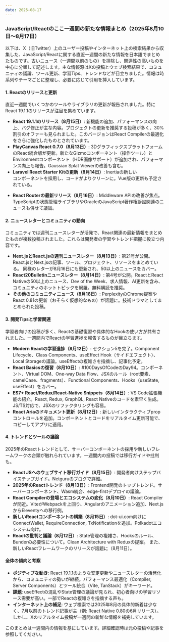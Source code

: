 ```yaml
---
date: 2025-08-17
---
```


### JavaScript/Reactのここ一週間の新たな情報まとめ（2025年8月10日〜8月17日）

以下は、X（旧Twitter）上のユーザー投稿やインターネット上の検索結果から収集した、JavaScript/Reactに関する直近一週間の新たな情報を日本語でまとめたものです。古いニュース（一週間以前のもの）を排除し、関連性の高いものを中心に分類して記述します。主な情報源はXの投稿とウェブ検索結果で、コミュニティの議論、ツール更新、学習Tips、トレンドなどが目立ちました。情報は時系列やテーマごとに整理し、必要に応じて引用を挿入しています。

#### 1. Reactのリリースと更新
直近一週間でいくつかのツールやライブラリの更新が報告されました。特にReact 19.1.1のリリースが注目を集めています。
- **React 19.1.1のリリース（8月15日）**: 新機能の追加、パフォーマンスの向上、バグ修正が主な内容。プロジェクトの更新を推奨する投稿が多く、30%割引のオファーも見られました。このバージョンはReact Compilerの最適化をさらに強化したものとされています。
- **PlayCanvas React 0.7.0（8月13日）**: 3DグラフィックスプラットフォームのReact統合版が更新。新たなGizmoコンポーネント（操作ツール）とEnvironmentコンポーネント（HDR画像サポート）が追加され、パフォーマンス向上も報告。Gaussian Splat Viewerの改善も含む。
- **Laravel React Starter Kitの更新（8月14日）**: Inertiaの新しい<Form>コンポーネントを採用し、コードがよりクリーンに。Vue版の更新も予定されている。
- **React Routerの最新リリース（8月16日）**: Middleware APIの改善が焦点。TypeScriptの状態管理ライブラリやOracleのJavaScript著作権訴訟関連のニュースも併せて議論。

#### 2. ニュースレターとコミュニティの動向
コミュニティでは週刊ニュースレターが活発で、React関連の最新情報をまとめたものが複数投稿されました。これらは開発者の学習やトレンド把握に役立つ内容です。
- **Next.jsとReact.jsの週刊ニュースレター（8月13日）**: 第21号が公開。React.jsとNext.jsの記事、ツール、プロジェクト、リソースをまとめている。 同様のレターが8月16日にも更新され、50以上のニュースをカバー。
- **React20Bulletinニュースレター（8月14日）**: 第4号が公開。ReactとReact Nativeの50以上のニュース、Dev of the Week、求人情報、AI更新を含み、コミュニティのホットトピックを網羅。無料購読を推奨。
- **その他のコミュニティニュース（8月16日）**: PerplexityのChrome提案やReact 0.81の更新（おそらく仮想的なもの）が話題に。技術ドラマとしてまとめられた投稿。

#### 3. 開発Tipsと学習関連
学習者向けの投稿が多く、Reactの基礎復習や具体的なHookの使い方が共有されました。一週間内でReactの学習進捗を報告するものが目立ちます。
- **Modern Reactの学習進捗（8月12日）**: セクション5を完了。Component Lifecycle、Class Components、useEffect Hook（サイドエフェクト）、Local Storageの議論。useEffectの複雑さを指摘し、記事化予定。
- **React Basicsの復習（8月10日）**: #100DaysOfCodeのDay94。コンポーネント、Virtual DOM、One-way Data Flow、JSXのルール（root要素、camelCase、fragments）、Functional Components、Hooks（useState, useEffect）をカバー。
- **ES7+ React/Redux/React-Native Snippets（8月14日）**: VS Code拡張機能の紹介。React, Redux, GraphQL, React Nativeのコードを素早く生成。JS/TS対応で、JSXのリファクタリングも容易。
- **React Ariaのドキュメント更新（8月12日）**: 新しいインタラクティブpropコントロールを追加。コンポーネントとコードをリアルタイム更新可能で、コピーしてアプリに適用。

#### 4. トレンドとツールの議論
2025年のReactトレンドとして、サーバーコンポーネントの採用や新しいフレームワークの台頭が触れられています。一週間内の投稿では移行ガイドや批判も。
- **React JSへのウェブサイト移行ガイド（8月15日）**: 開発者向けステップバイステップガイド。Netguruのブログで詳細。
- **2025年のReactトレンド（8月13日）**: Frontend開発のトップトレンド。サーバーコンポーネント、Wasm統合、edge-firstデプロイの議論。
- **React Compilerの登場とエコシステムの変化（8月10日）**: React Compilerが間近。ViteがWebpackを上回り、Angularのアニメーション追加、Next.jsからEleventyへの移行例。
- **新しいReactコンポーネントの構築（8月15日）**: dot-ui.com向けにConnectWallet, RequireConnection, TxNotificationを追加。Polkadotエコシステム向け。
- **Reactの批判と議論（8月12日）**: State管理の複雑さ、Hooksのルール、Bunderの必要性について。Clean Architecture with Reduxの提案。 また、新しいReactフレームワークのリリースが話題に（8月11日）。

#### 全体の傾向と考察
- **ポジティブな動き**: React 19.1.1のような安定更新やニュースレターの活発化から、コミュニティの勢いが継続。パフォーマンス最適化（Compiler, Server Components）とツール統合（Vite, TanStack）がキーワード。
- **課題**: useEffectの混乱やState管理の議論が見られ、初心者向けの学習リソース需要が高い。一部でReactの複雑さを指摘する声も。
- **インターネット上の補足**: ウェブ検索では2025年8月の具体的新着は少なく、7月以前のトレンド記事が主（例: React Native 0.80の6月リリース）。しかし、Xのリアルタイム投稿が一週間の新鮮な情報を補完しています。

このまとめは一週間内の情報を基にしています。詳細確認時は元の投稿や記事を参照してください。